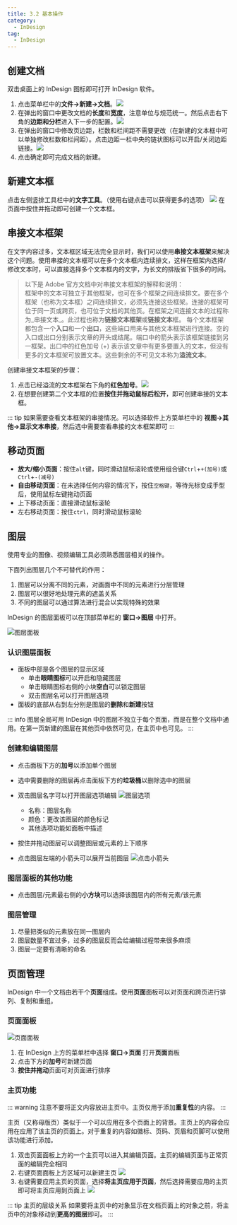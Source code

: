 ```yaml
---
title: 3.2 基本操作
category:
  - InDesign
tag:
  - InDesign
---
```


## 创建文档
双击桌面上的 InDesign 图标即可打开 InDesign 软件。
1. 点击菜单栏中的**文件->新建->文档**。![](../data/Pastedimage20230501163537.jpg)
2. 在弹出的窗口中更改文档的**长度**和**宽度**，注意单位与规范统一。然后点击右下角的**边距和分栏**进入下一步的配置。![](../data/Pastedimage20230501163742.jpg)
3. 在弹出的窗口中修改页边距，栏数和栏间距不需要更改（在新建的文本框中可以单独修改栏数和栏间距）。点击边距一栏中央的链状图标可以开启/关闭边距链接。![](../data/Pastedimage20230501164027.jpg)
4. 点击确定即可完成文档的新建。

## 新建文本框
点击左侧竖排工具栏中的**文字工具**。（使用右键点击可以获得更多的选项）
![](../data/Pastedimage20230501165030.jpg)
在页面中按住并拖动即可创建一个文本框。

## 串接文本框架
在文字内容过多，文本框区域无法完全显示时，我们可以使用**串接文本框架**来解决这个问题。使用串接的文本框可以在多个文本框内连续排文，这样在框架内选择/修改文本时，可以直接选择多个文本框内的文字，为长文的排版省下很多的时间。

> 以下是 Adobe 官方文档中对串接文本框架的解释和说明：  
> 框架中的文本可独立于其他框架，也可在多个框架之间连续排文。要在多个框架（也称为文本框）之间连续排文，必须先连接这些框架。连接的框架可位于同一页或跨页，也可位于文档的其他页。在框架之间连接文本的过程称为_串接文本_。此过程也称为**链接文本框架**或**链接文本**框。
> 每个文本框架都包含一个**入口**和一个**出口**，这些端口用来与其他文本框架进行连接。空的入口或出口分别表示文章的开头或结尾。端口中的箭头表示该框架链接到另一框架。出口中的红色加号 (+) 表示该文章中有更多要置入的文本，但没有更多的文本框架可放置文本。这些剩余的不可见文本称为**溢流文本**。

创建串接文本框架的步骤：
1. 点击已经溢流的文本框架右下角的**红色加号**。![](../data/Pastedimage20230501170410.jpg)
2. 在想要创建第二个文本框的位置**按住并拖动鼠标后松开**，即可创建串接的文本框。

::: tip
如果需要查看文本框架的串接情况。可以选择软件上方菜单栏中的 **视图->其他->显示文本串接**，然后选中需要查看串接的文本框架即可
:::

## 移动页面
- **放大/缩小页面**：按住`alt`键，同时滑动鼠标滚轮或使用组合键`Ctrl`+`+(加号)`或`Ctrl`+`-(减号)`
- **自由移动页面**：在未选择任何内容的情况下，按住`空格键`，等待光标变成手型后，使用鼠标左键拖动页面
- 上下移动页面：直接滑动鼠标滚轮
- 左右移动页面：按住`ctrl`，同时滑动鼠标滚轮

## 图层
使用专业的图像、视频编辑工具必须熟悉图层相关的操作。

下面列出图层几个不可替代的作用：
1. 图层可以分离不同的元素，对画面中不同的元素进行分层管理
2. 图层可以很好地处理元素的遮盖关系
3. 不同的图层可以通过算法进行混合以实现特殊的效果

InDesign 的图层面板可以在顶部菜单栏的 **窗口->图层** 中打开。

![图层面板](../data/Snipaste_2023-06-06_17-47-13.jpg)

### 认识图层面板
- 面板中部是各个图层的显示区域
  - 单击**眼睛图标**可以开启和隐藏图层
  - 单击眼睛图标右侧的小块**空白**可以锁定图层
  - 双击图层名可以打开图层选项
- 面板的底部从右到左分别是图层的**删除**和**新建**按钮

::: info 图层全局可用
InDesign 中的图层不独立于每个页面，而是在整个文档中通用。在第一页新建的图层在其他页中依然可见，在主页中也可见。
:::

### 创建和编辑图层
- 点击面板下方的**加号**以添加单个图层
- 选中需要删除的图层再点击面板下方的**垃圾桶**以删除选中的图层
- 双击图层名字可以打开图层选项编辑
![图层选项](../data/Snipaste_2023-06-06_18-00-53.jpg)
	- 名称：图层名称
	- 颜色：更改该图层的颜色标记
	- 其他选项功能如面板中描述  

- 按住并拖动图层可以调整图层或元素的上下顺序
- 点击图层左端的小箭头可以展开当前图层
![点击小箭头](../data/Snipaste_2023-06-06_18-07-58.jpg)

### 图层面板的其他功能
- 点击图层/元素最右侧的**小方块**可以选择该图层内的所有元素/该元素

### 图层管理
1. 尽量把类似的元素放在同一图层内
2. 图层数量不宜过多，过多的图层反而会给编辑过程带来很多麻烦
3. 图层一定要有清晰的命名

## 页面管理
InDesign 中一个文档由若干个**页面**组成。使用**页面**面板可以对页面和跨页进行排列、复制和重组。

### 页面面板

![页面面板](../data/image/3.2-1691731944230.jpeg)

1. 在 InDesign 上方的菜单栏中选择 **窗口->页面** 打开**页面**面板
2. 点击下方的**加号**可新建页面
3. **按住并拖动**页面可对页面进行排序

### 主页功能

::: warning
注意不要将正文内容放进主页中。主页仅用于添加**重复性**的内容。
:::

主页（又称母版页）类似于一个可以应用在多个页面上的背景。主页上的内容会应用在应用了该主页的页面上。对于重复的内容如徽标、页码、页眉和页脚可以使用该功能进行添加。

1. 双击页面面板上方的一个主页可以进入其编辑页面。主页的编辑页面与正常页面的编辑完全相同
2. 右键页面面板上方区域可以新建主页
![](../data/image/3.2-1691732709665.jpeg)
3. 右键需要应用主页的页面，选择**将主页应用于页面**，然后选择需要应用的主页即可将主页应用到页面上
![](../data/image/3.2-1691732850364.jpeg)

::: tip 主页的层级关系
如果要将主页中的对象显示在文档页面上的对象之前，将主页中的对象移动到**更高的图层**即可。
:::
